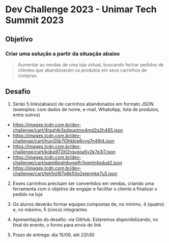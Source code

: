 #  Dev Challenge 2023 - Unimar Tech Summit 2023

## Objetivo
### Criar uma solução a partir da situação abaixo
> Aumentar as vendas de uma loja virtual, buscando fechar pedidos de clientes que abandonaram os produtos em seus carrinhos de compras.

## Desafio

1) Serão 5 links(abaixo) de carrinhos abandonados em formato JSON (exemplos: com dados de nome, e-mail, WhatsApp, lista de produtos, entre outros)

-  https://images.tcdn.com.br/dev-challenge/cart/4rashtk3sdquptms4md2q2h485.json
-  https://images.tcdn.com.br/dev-challenge/cart/huni2lib7i0hkbie6vvg7n46t4.json
-  https://images.tcdn.com.br/dev-challenge/cart/kobq972itl2rqugoa5v2k7e3j7.json
-  https://images.tcdn.com.br/dev-challenge/cart/qami6pqhjbvgqfh7qqmh4sdud2.json
-  https://images.tcdn.com.br/dev-challenge/cart/teh1jg167q6k50o2ejermke7u5.json

2) Esses carrinhos precisam ser convertidos em vendas, criando uma ferramenta com o objetivo de engajar e facilitar o cliente a finalizar o pedido na loja

3) Os alunos deverão formar equipes compostas de, no mínimo, 4 (quatro) e, no máximo, 5 (cinco) integrantes

4) Apresentação do desafio: via GitHub. Estaremos disponibilizando, no final do evento, o forms para envio do link

5) Prazo de entrega: dia 15/09, até 22h30

